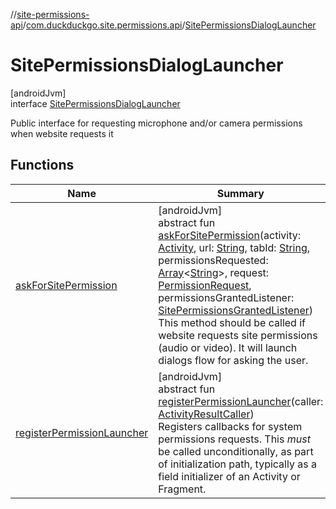 //[site-permissions-api](../../../index.md)/[com.duckduckgo.site.permissions.api](../index.md)/[SitePermissionsDialogLauncher](index.md)

# SitePermissionsDialogLauncher

[androidJvm]\
interface [SitePermissionsDialogLauncher](index.md)

Public interface for requesting microphone and/or camera permissions when website requests it

## Functions

| Name | Summary |
|---|---|
| [askForSitePermission](ask-for-site-permission.md) | [androidJvm]<br>abstract fun [askForSitePermission](ask-for-site-permission.md)(activity: [Activity](https://developer.android.com/reference/kotlin/android/app/Activity.html), url: [String](https://kotlinlang.org/api/latest/jvm/stdlib/kotlin/-string/index.html), tabId: [String](https://kotlinlang.org/api/latest/jvm/stdlib/kotlin/-string/index.html), permissionsRequested: [Array](https://kotlinlang.org/api/latest/jvm/stdlib/kotlin/-array/index.html)&lt;[String](https://kotlinlang.org/api/latest/jvm/stdlib/kotlin/-string/index.html)&gt;, request: [PermissionRequest](https://developer.android.com/reference/kotlin/android/webkit/PermissionRequest.html), permissionsGrantedListener: [SitePermissionsGrantedListener](../-site-permissions-granted-listener/index.md))<br>This method should be called if website requests site permissions (audio or video). It will launch dialogs flow for asking the user. |
| [registerPermissionLauncher](register-permission-launcher.md) | [androidJvm]<br>abstract fun [registerPermissionLauncher](register-permission-launcher.md)(caller: [ActivityResultCaller](https://developer.android.com/reference/kotlin/androidx/activity/result/ActivityResultCaller.html))<br>Registers callbacks for system permissions requests. This *must* be called unconditionally, as part of initialization path, typically as a field initializer of an Activity or Fragment. |
